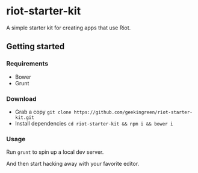 # riot-starter-kit
A simple starter kit for creating apps that use Riot.

## Getting started

### Requirements

- Bower
- Grunt

### Download

- Grab a copy `git clone https://github.com/geekingreen/riot-starter-kit.git`
- Install dependencies `cd riot-starter-kit && npm i && bower i`

### Usage

Run `grunt` to spin up a local dev server.

And then start hacking away with your favorite editor.

